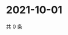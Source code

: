 # 2021-10-01

共 0 条

<!-- BEGIN WEIBO -->
<!-- 最后更新时间 Fri Oct 01 2021 08:51:48 GMT+0800 (China Standard Time) -->

<!-- END WEIBO -->
